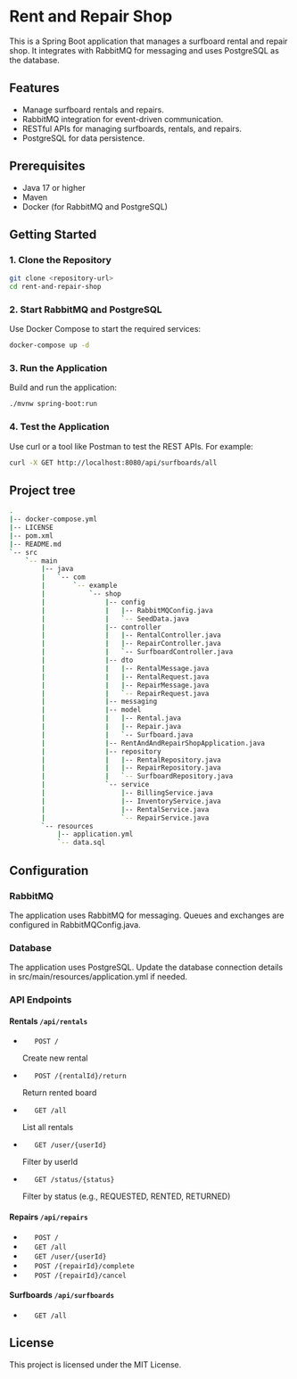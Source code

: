 # Rent and Repair Shop

This is a Spring Boot application that manages a surfboard rental and repair shop. It integrates with RabbitMQ for messaging and uses PostgreSQL as the database.

## Features

- Manage surfboard rentals and repairs.
- RabbitMQ integration for event-driven communication.
- RESTful APIs for managing surfboards, rentals, and repairs.
- PostgreSQL for data persistence.

## Prerequisites

- Java 17 or higher
- Maven
- Docker (for RabbitMQ and PostgreSQL)

## Getting Started

### 1. Clone the Repository

```bash
git clone <repository-url>
cd rent-and-repair-shop
```

### 2. Start RabbitMQ and PostgreSQL

Use Docker Compose to start the required services:

```bash
docker-compose up -d
```

### 3. Run the Application

Build and run the application:

```bash
./mvnw spring-boot:run
```

### 4. Test the Application

Use curl or a tool like Postman to test the REST APIs. For example:

```bash
curl -X GET http://localhost:8080/api/surfboards/all
```

## Project tree

```sh
.
|-- docker-compose.yml
|-- LICENSE
|-- pom.xml
|-- README.md
`-- src
    `-- main
        |-- java
        |   `-- com
        |       `-- example
        |           `-- shop
        |               |-- config
        |               |   |-- RabbitMQConfig.java
        |               |   `-- SeedData.java
        |               |-- controller
        |               |   |-- RentalController.java
        |               |   |-- RepairController.java
        |               |   `-- SurfboardController.java
        |               |-- dto
        |               |   |-- RentalMessage.java
        |               |   |-- RentalRequest.java
        |               |   |-- RepairMessage.java
        |               |   `-- RepairRequest.java
        |               |-- messaging
        |               |-- model
        |               |   |-- Rental.java
        |               |   |-- Repair.java
        |               |   `-- Surfboard.java
        |               |-- RentAndAndRepairShopApplication.java
        |               |-- repository
        |               |   |-- RentalRepository.java
        |               |   |-- RepairRepository.java
        |               |   `-- SurfboardRepository.java
        |               `-- service
        |                   |-- BillingService.java
        |                   |-- InventoryService.java
        |                   |-- RentalService.java
        |                   `-- RepairService.java
        `-- resources
            |-- application.yml
            `-- data.sql
```

## Configuration

### RabbitMQ

The application uses RabbitMQ for messaging. Queues and exchanges are configured in RabbitMQConfig.java.

### Database

The application uses PostgreSQL. Update the database connection details in src/main/resources/application.yml if needed.

### API Endpoints

#### Rentals `/api/rentals`

- `   POST /`

    Create new rental
- `   POST /{rentalId}/return`

    Return rented board
- `   GET /all`

    List all rentals
- `   GET /user/{userId}`

    Filter by userId
- `   GET /status/{status}`

    Filter by status (e.g., REQUESTED, RENTED, RETURNED)

#### Repairs `/api/repairs`

- `   POST /`
- `   GET /all`
- `   GET /user/{userId}`
- `   POST /{repairId}/complete`
- `   POST /{repairId}/cancel`

#### Surfboards `/api/surfboards`

- `   GET /all`


## License

This project is licensed under the MIT License. 
